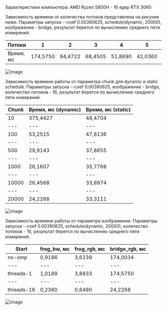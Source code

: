 Характеристики компьютера: AMD Ryzen 5800H - 16 ядер
RTX 3060

Зависимость времени от количества потоков представлена на рисунке ниже. Параметры запуска --coef 0.00390625, schedule(dynamic, 20000), изображение - bridge, результат берется по вычислению среднего пяти измерений.

Потоки | 1 | 2 | 3 | 4 | 5 | 6 | 7 | 8 | 9 | 10 | 11 | 12 | 13 | 14 | 15 | 16
--- | --- | --- | --- |--- |--- |--- |--- |--- |--- |--- |--- |--- |--- |--- |--- |---
Время, мс | 174,5750 | 94,4722 | 68,4505 | 51,8690 | 42,0360 | 39,7621 | 32,4634 | 30,8607 | 30,5346 | 30,0422 | 29,5896 | 28,8754 | 28,0835 | 27,6356 | 26,4568 | 25,6903
![image](https://github.com/Temin100/DIP/assets/157034771/69808496-0278-4847-acd5-44ddaa6e65dc)


Зависимость времени работы от параметра chunk для dynamic и static schedule. Параметры запуска --coef 0.00390625, изображение - bridge, количество потоков - 16, результат берется по вычислению среднего пяти измерений.

Chunk | Время, мс (dynamic) | Время, мс (static) 
--- | --- | --- 
10 | 375,4427 | 48,4704
--- | --- | --- 
100 | 53,2515 | 47,8136
--- | --- | --- 
500 | 29,9143 | 37,8655
--- | --- | --- 
1000 | 26,1607 | 35,7768
--- | --- | --- 
10000 | 26,4568 | 33,8974
--- | --- | --- 
20000 | 24,2268 | 33,3111

![image](https://github.com/Temin100/DIP/assets/157034771/a3407da1-f3ae-4224-bd5b-0043505fa414)

Зависимость времени работы от параметра изображения. Параметры запуска --coef 0.00390625, schedule(dynamic, 20000), количество потоков - 16, результат берется по вычислению среднего пяти измерений.

Start | frog_bw, мс | frog_rgb, мс | bridge_rgb, мс
--- | --- | --- | --- 
no-omp | 0,9186 | 3,6239 | 174,0034
--- | --- | --- | --- 
threads-1 | 1,0189 | 3,8833 | 174,5750
--- | --- | --- | --- 
threads-16 | 0,2360 | 0,6490 | 24,2268

![image](https://github.com/Temin100/DIP/assets/157034771/2b50f7ca-d8d0-4763-90fb-a8830b897052)

